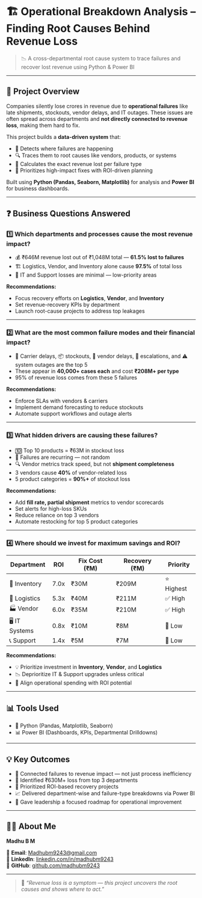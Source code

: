 # 🏗️ Operational Breakdown Analysis – Finding Root Causes Behind Revenue Loss

> 📉 A cross-departmental root cause system to trace failures and recover lost revenue using Python & Power BI

---

## 🧠 Project Overview

Companies silently lose crores in revenue due to **operational failures** like late shipments, stockouts, vendor delays, and IT outages. These issues are often spread across departments and **not directly connected to revenue loss**, making them hard to fix.

This project builds a **data-driven system** that:
- 📍 Detects where failures are happening
- 🔍 Traces them to root causes like vendors, products, or systems
- 💸 Calculates the exact revenue lost per failure type
- 🎯 Prioritizes high-impact fixes with ROI-driven planning

Built using **Python (Pandas, Seaborn, Matplotlib)** for analysis and **Power BI** for business dashboards.

---

## ❓ Business Questions Answered

### 1️⃣ Which departments and processes cause the most revenue impact?

- 💰 ₹646M revenue lost out of ₹1,048M total — **61.5% lost to failures**
- 🏗 Logistics, Vendor, and Inventory alone cause **97.5%** of total loss
- 🔧 IT and Support losses are minimal — low-priority areas

**Recommendations:**
- Focus recovery efforts on **Logistics**, **Vendor**, and **Inventory**
- Set revenue-recovery KPIs by department
- Launch root-cause projects to address top leakages

---

### 2️⃣ What are the most common failure modes and their financial impact?

- 🚛 Carrier delays, 📦 stockouts, 🤝 vendor delays, 🛑 escalations, and ⚠️ system outages are the top 5
- These appear in **40,000+ cases each** and cost **₹208M+ per type**
- 95% of revenue loss comes from these 5 failures

**Recommendations:**
- Enforce SLAs with vendors & carriers  
- Implement demand forecasting to reduce stockouts  
- Automate support workflows and outage alerts  

---

### 3️⃣ What hidden drivers are causing these failures?

- 🔟 Top 10 products = ₹63M in stockout loss  
- 🧪 Failures are recurring — not random  
- 🔍 Vendor metrics track speed, but not **shipment completeness**
- 3 vendors cause **40%** of vendor-related loss  
- 5 product categories = **90%+** of stockout loss

**Recommendations:**
- Add **fill rate, partial shipment** metrics to vendor scorecards  
- Set alerts for high-loss SKUs  
- Reduce reliance on top 3 vendors  
- Automate restocking for top 5 product categories  

---

### 4️⃣ Where should we invest for maximum savings and ROI?

| Department     | ROI     | Fix Cost (₹M) | Recovery (₹M) | Priority |
|----------------|---------|---------------|----------------|----------|
| 🏪 Inventory    | 7.0x    | ₹30M          | ₹209M          | ⭐ Highest |
| 🚚 Logistics    | 5.3x    | ₹40M          | ₹211M          | ✅ High |
| 🏭 Vendor       | 6.0x    | ₹35M          | ₹210M          | ✅ High |
| 🖥 IT Systems   | 0.8x    | ₹10M          | ₹8M            | 🔻 Low |
| 📞 Support      | 1.4x    | ₹5M           | ₹7M            | 🔻 Low |

**Recommendations:**
- 💡 Prioritize investment in **Inventory**, **Vendor**, and **Logistics**
- 📉 Deprioritize IT & Support upgrades unless critical
- 🧠 Align operational spending with ROI potential

---

## 📊 Tools Used

- 🐍 Python (Pandas, Matplotlib, Seaborn)  
- 📊 Power BI (Dashboards, KPIs, Departmental Drilldowns)

---

## 💡 Key Outcomes

- 🧩 Connected failures to revenue impact — not just process inefficiency  
- 💸 Identified ₹630M+ loss from top 3 departments  
- 📌 Prioritized ROI-based recovery projects  
- 📈 Delivered department-wise and failure-type breakdowns via Power BI  
- 🧠 Gave leadership a focused roadmap for operational improvement  

---

## 🙋‍♂️ About Me

**Madhu B M**

📧 **Email**: [Madhubm9243@gmail.com](mailto:Madhubm9243@gmail.com)  
💼 **LinkedIn**: [linkedin.com/in/madhubm9243](https://www.linkedin.com/in/madhubm9243)  
🐙 **GitHub**: [github.com/madhubm9243](https://github.com/madhubm9243)

---

> 🧠 *“Revenue loss is a symptom — this project uncovers the root causes and shows where to act.”*
